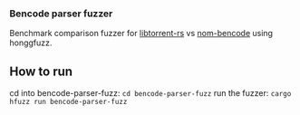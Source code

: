 ### Bencode parser fuzzer

Benchmark comparison fuzzer for [libtorrent-rs](https://github.com/lambdaclass/libtorrent-rs) vs [nom-bencode](https://github.com/edg-l/nom-bencode) using honggfuzz.

## How to run

cd into bencode-parser-fuzz:
`cd bencode-parser-fuzz`
run the fuzzer:
`cargo hfuzz run bencode-parser-fuzz`

